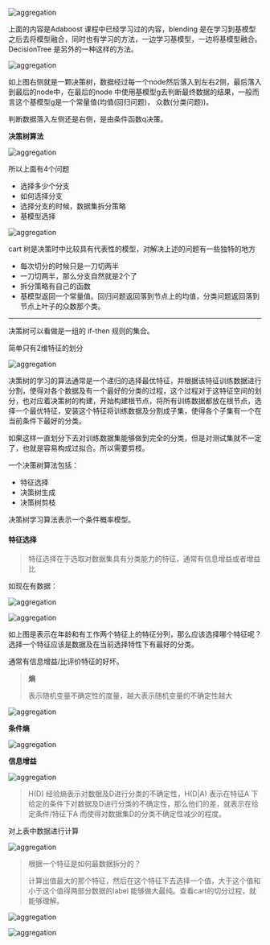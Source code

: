 ![aggregation](./pic/DecisionTree.png)

上面的内容是Adaboost 课程中已经学习过的内容，blending 是在学习到基模型之后去将模型融合，同时也有学习的方法，一边学习基模型，一边将基模型融合。DecisionTree 是另外的一种这样的方法。

![aggregation](./pic/DecisionTree1.png)

如上图右侧就是一颗决策树，数据经过每一个node然后落入到左右2侧，最后落入到最后的node中，在最后的node 中使用基模型g去判断最终数据的结果，一般而言这个基模型g是一个常量值(均值(回归问题)， 众数(分类问题))。

判断数据落入左侧还是右侧，是由条件函数q决策。

**决策树算法**

![aggregation](./pic/DecisionTree2.png)

所以上面有4个问题

* 选择多少个分支
* 如何选择分支
* 选择分支的时候，数据集拆分策略
* 基模型选择

![aggregation](./pic/DecisionTree3.png)

cart 树是决策时中比较具有代表性的模型，对解决上述的问题有一些独特的地方

* 每次切分的时候只是一刀切两半
* 一刀切两半，那么分支自然就是2个了
* 拆分策略有自己的函数
* 基模型返回一个常量值。回归问题返回落到节点上的均值，分类问题返回落到节点上叶子的众数那个类。

---

决策树可以看做是一组的 if-then 规则的集合。

简单只有2维特征的划分

![aggregation](./pic/DecisionTreeSplit.png)



决策树的学习的算法通常是一个递归的选择最优特征，并根据该特征训练数据进行分割，使得对各个数据及有一个最好的分类的过程，这个过程对于这特征空间的划分，也对应着决策树的构建，开始构建根节点，将所有训练数据都放在根节点，选择一个最优特征，安装这个特征将训练数据及分割成子集，使得各个子集有一个在当前条件下最好的分类。

如果这样一直划分下去对训练数据集能够做到完全的分类，但是对测试集就不一定了，也就是容易构成过拟合。所以需要剪枝。

一个决策树算法包括：

* 特征选择
* 决策树生成
* 决策树剪枝

决策树学习算法表示一个条件概率模型。

#### 特征选择

> 特征选择在于选取对数据集具有分类能力的特征，通常有信息增益或者增益比

如现在有数据：

![aggregation](./pic/featureSelection.png)

![aggregation](./pic/featureSelection1.png)

如上图是表示在年龄和有工作两个特征上的特征分列，那么应该选择哪个特征呢？ 选择一个特征应该是数据及在当前选择特性下有最好的分类。

通常有信息增益/比评价特征的好坏。

> **熵**
>
> 表示随机变量不确定性的度量，越大表示随机变量的不确定性越大

![aggregation](./pic/熵.png)

**条件熵**

![aggregation](./pic/熵1.png)

**信息增益**

![aggregation](./pic/熵2.png)

> H(D) 经验熵表示对数据及D进行分类的不确定性，H(D|A) 表示在特征A 下给定的条件下对数据及D进行分类的不确定性，那么他们的差，就表示在给定条件/特征下A 而使得对数据集D的分类不确定性减少的程度。

对上表中数据进行计算

![aggregation](./pic/gainCalc.png)

>  根据一个特征是如何最数据拆分的？
>
> 计算出值最大的那个特征，然后在这个特征下去选择一个值，大于这个值和小于这个值得两部分数据的label 能够做大最纯。查看cart的切分过程，就能够理解。

![aggregation](./pic/gainCalc1.png)

![aggregation](./pic/gini.png)

